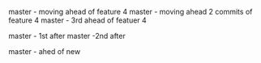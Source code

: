 master - moving ahead of feature 4
master - moving ahead 2 commits of feature  4
master - 3rd ahead of featuer 4

master - 1st after
master -2nd after

master - ahed of new